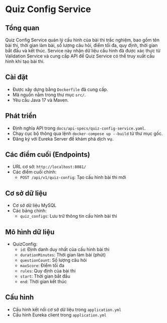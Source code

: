 # Quiz Config Service

## Tổng quan
Quiz Config Service quản lý cấu hình của bài thi trắc nghiệm, bao gồm tên bài thi, thời gian làm bài, số lượng câu hỏi, điểm tối đa, quy định, thời gian bắt đầu và kết thúc. Service này nhận dữ liệu cấu hình đã được xác thực từ Validation Service và cung cấp API để Quiz Service có thể truy xuất cấu hình khi tạo bài thi.

## Cài đặt
- Được xây dựng bằng `Dockerfile` đã cung cấp.
- Mã nguồn nằm trong thư mục `src/`.
- Yêu cầu Java 17 và Maven.

## Phát triển
- Định nghĩa API trong `docs/api-specs/quiz-config-service.yaml`.
- Chạy cục bộ thông qua lệnh `docker-compose up --build` từ thư mục gốc.
- Đăng ký với Eureka Server để khám phá dịch vụ.

## Các điểm cuối (Endpoints)
- URL cơ sở: `http://localhost:8081/`
- Các điểm cuối chính:
  - `POST /api/v1/quiz-config`: Tạo cấu hình bài thi mới

## Cơ sở dữ liệu
- Cơ sở dữ liệu MySQL
- Các bảng chính:
  - `quiz_configs`: Lưu trữ thông tin cấu hình bài thi

## Mô hình dữ liệu
- QuizConfig:
  - `id`: Định danh duy nhất của cấu hình bài thi
  - `durationMinutes`: Thời gian làm bài (phút)
  - `questionCount`: Số lượng câu hỏi
  - `maxScore`: Điểm tối đa
  - `rules`: Quy định của bài thi
  - `start`: Thời gian bắt đầu
  - `end`: Thời gian kết thúc

## Cấu hình
- Cấu hình kết nối cơ sở dữ liệu trong `application.yml`
- Cấu hình Eureka client trong `application.yml`